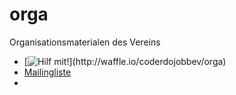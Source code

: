 # orga
Organisationsmaterialen des Vereins

- [![Hilf mit!](https://badge.waffle.io/coderdojobbev/orga.svg?label=ready&title=Hilf%20mit!)](http://waffle.io/coderdojobbev/orga) 
- [Mailingliste](https://lists.riseup.net/www/info/coderdojobb)
- 
